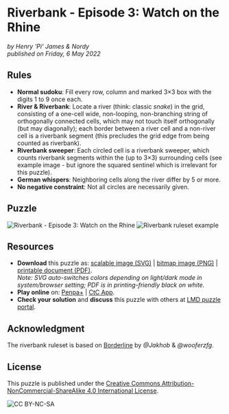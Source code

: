 ﻿# Riverbank - Episode 3: Watch on the Rhine
_by Henry 'Pi' James & Nordy_  
_published on Friday, 6 May 2022_

## Rules
- **Normal sudoku**: Fill every row, column and marked 3×3 box with the digits 1 to 9 once each.
- **River & Riverbank**: Locate a river (think: classic _snake_) in the grid, consisting of a one-cell wide, non-looping, non-branching string of orthogonally connected cells, which may not touch itself orthogonally (but may diagonally); each border between a river cell and a non-river cell is a riverbank segment (this precludes the grid edge from being counted as riverbank).
- **Riverbank sweeper**: Each circled cell is a riverbank sweeper, which counts riverbank segments within the (up to 3×3) surrounding cells (see example image - but ignore the squared sentinel which is irrelevant for this puzzle).
- **German whispers**: Neighboring cells along the river differ by 5 or more.
- **No negative constraint**: Not all circles are necessarily given.

## Puzzle
![Riverbank - Episode 3: Watch on the Rhine](riverbank_3.svg)
![Riverbank ruleset example](riverbank_example.svg)

## Resources
- **Download** this puzzle as: [scalable image (SVG)](riverbank_3.svg) \| [bitmap image (PNG)](riverbank_3.png) \| [printable document (PDF)](riverbank_3.pdf).  
_Note: SVG auto-switches colors depending on light/dark mode in system/browser setting; PDF is in printing-friendly black on white._
- **Play online** on: [Penpa+](riverbank_3_penpa.html) \| [CtC App](riverbank_3_ctc.html).
- **Check your solution** and **discuss** this puzzle with others at [LMD puzzle portal](https://logic-masters.de/Raetselportal/Raetsel/zeigen.php?id=0009U6).

## Acknowledgment
The riverbank ruleset is based on [Borderline](https://logic-masters.de/Raetselportal/Raetsel/zeigen.php?id=0009IF) by _@Jakhob_ & _@wooferzfg_.

## License
This puzzle is published under the [Creative Commons Attribution-NonCommercial-ShareAlike 4.0 International License](http://creativecommons.org/licenses/by-nc-sa/4.0/).

![CC BY-NC-SA](https://i.creativecommons.org/l/by-nc-sa/4.0/88x31.png)